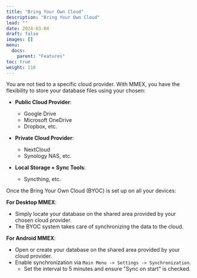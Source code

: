 ```yaml
---
title: "Bring Your Own Cloud"
description: "Bring Your Own Cloud"
lead: ""
date: 2024-03-04
draft: false
images: []
menu:
  docs:
    parent: "Features"
toc: true
weight: 110
---
```


You are not tied to a specific cloud provider. With MMEX, you have the flexibility to store your database files using your chosen:

- **Public Cloud Provider**:
    - Google Drive
    - Microsoft OneDrive
    - Dropbox, etc.

- **Private Cloud Provider**:
    - NextCloud
    - Synology NAS, etc.

- **Local Storage + Sync Tools**:
    - Syncthing, etc.

Once the Bring Your Own Cloud (BYOC) is set up on all your devices:

**For Desktop MMEX**:
- Simply locate your database on the shared area provided by your chosen cloud provider.
- The BYOC system takes care of synchronizing the data to the cloud.

**For Android MMEX**:
- Open or create your database on the shared area provided by your cloud provider.
- Enable synchronization via `Main Menu -> Settings -> Synchronization`.
    - Set the interval to 5 minutes and ensure "Sync on start" is checked.
